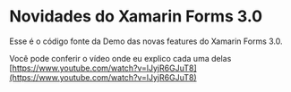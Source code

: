 # Novidades do Xamarin Forms 3.0

Esse é o código fonte da Demo das novas features do Xamarin Forms 3.0.

Você pode conferir o vídeo onde eu explico cada uma delas [https://www.youtube.com/watch?v=lJyjR6GJuT8](https://www.youtube.com/watch?v=lJyjR6GJuT8)